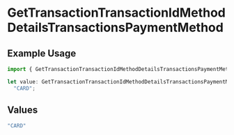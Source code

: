 # GetTransactionTransactionIdMethodDetailsTransactionsPaymentMethod

## Example Usage

```typescript
import { GetTransactionTransactionIdMethodDetailsTransactionsPaymentMethod } from "jani-payments/models/operations";

let value: GetTransactionTransactionIdMethodDetailsTransactionsPaymentMethod =
  "CARD";
```

## Values

```typescript
"CARD"
```